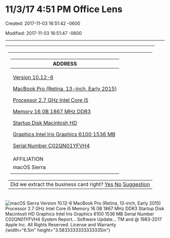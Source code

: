 # 11/3/17 4:51 PM Office Lens

Created: 2017-11-03 16:51:42 -0600

Modified: 2017-11-03 16:51:47 -0600

---

<table>
<colgroup>
<col style="width: 100%" />
</colgroup>
<thead>
<tr class="header">
<th><table>
<colgroup>
<col style="width: 100%" />
</colgroup>
<thead>
<tr class="header">
<th><table>
<colgroup>
<col style="width: 100%" />
</colgroup>
<thead>
<tr class="header">
<th>ADDRESS</th>
</tr>
</thead>
<tbody>
<tr class="odd">
<td><p><a href="https://www.bing.com/maps/?where1=Version+10.12-6++MacBook+Pro+(Retina%2c+13-inch%2c+Early+2015)++Processor+2.7+GHz+Intel+Core+i5++Memory+16+0B+1867+MHz+DDR3++Startup+Disk+Macintosh+HD++Graphics+Intel+Iris+Graphics+6100+1536+MB++Serial+Number+C02QN01YFVH4">Version 10.12-6</a></p>
<p><a href="https://www.bing.com/maps/?where1=Version+10.12-6++MacBook+Pro+(Retina%2c+13-inch%2c+Early+2015)++Processor+2.7+GHz+Intel+Core+i5++Memory+16+0B+1867+MHz+DDR3++Startup+Disk+Macintosh+HD++Graphics+Intel+Iris+Graphics+6100+1536+MB++Serial+Number+C02QN01YFVH4">MacBook Pro (Retina, 13-inch, Early 2015)</a></p>
<p><a href="https://www.bing.com/maps/?where1=Version+10.12-6++MacBook+Pro+(Retina%2c+13-inch%2c+Early+2015)++Processor+2.7+GHz+Intel+Core+i5++Memory+16+0B+1867+MHz+DDR3++Startup+Disk+Macintosh+HD++Graphics+Intel+Iris+Graphics+6100+1536+MB++Serial+Number+C02QN01YFVH4">Processor 2.7 GHz Intel Core i5</a></p>
<p><a href="https://www.bing.com/maps/?where1=Version+10.12-6++MacBook+Pro+(Retina%2c+13-inch%2c+Early+2015)++Processor+2.7+GHz+Intel+Core+i5++Memory+16+0B+1867+MHz+DDR3++Startup+Disk+Macintosh+HD++Graphics+Intel+Iris+Graphics+6100+1536+MB++Serial+Number+C02QN01YFVH4">Memory 16 0B 1867 MHz DDR3</a></p>
<p><a href="https://www.bing.com/maps/?where1=Version+10.12-6++MacBook+Pro+(Retina%2c+13-inch%2c+Early+2015)++Processor+2.7+GHz+Intel+Core+i5++Memory+16+0B+1867+MHz+DDR3++Startup+Disk+Macintosh+HD++Graphics+Intel+Iris+Graphics+6100+1536+MB++Serial+Number+C02QN01YFVH4">Startup Disk Macintosh HD</a></p>
<p><a href="https://www.bing.com/maps/?where1=Version+10.12-6++MacBook+Pro+(Retina%2c+13-inch%2c+Early+2015)++Processor+2.7+GHz+Intel+Core+i5++Memory+16+0B+1867+MHz+DDR3++Startup+Disk+Macintosh+HD++Graphics+Intel+Iris+Graphics+6100+1536+MB++Serial+Number+C02QN01YFVH4">Graphics Intel Iris Graphics 6100 1536 MB</a></p>
<p><a href="https://www.bing.com/maps/?where1=Version+10.12-6++MacBook+Pro+(Retina%2c+13-inch%2c+Early+2015)++Processor+2.7+GHz+Intel+Core+i5++Memory+16+0B+1867+MHz+DDR3++Startup+Disk+Macintosh+HD++Graphics+Intel+Iris+Graphics+6100+1536+MB++Serial+Number+C02QN01YFVH4">Serial Number C02QN01YFVH4</a></p></td>
</tr>
<tr class="even">
<td>AFFILIATION</td>
</tr>
<tr class="odd">
<td>macOS Sierra</td>
</tr>
<tr class="even">
<td></td>
</tr>
</tbody>
</table></th>
</tr>
</thead>
<tbody>
<tr class="odd">
<td>Did we extract the business card right? <a href="https://www.onenote.com/feedback/?Lcid=en-us&amp;usid=bb6e975b-022b-40d4-a59b-a687285300b2&amp;LogCategory=OneNoteAugmentationService_BizcardExtractor&amp;PageId=&amp;UserString=ORGID-100300009E2DFDAC&amp;FeedbackType=Smile">Yes</a> <a href="https://www.onenote.com/feedback/?Lcid=en-us&amp;usid=bb6e975b-022b-40d4-a59b-a687285300b2&amp;LogCategory=OneNoteAugmentationService_BizcardExtractor&amp;PageId=&amp;UserString=ORGID-100300009E2DFDAC&amp;FeedbackType=Frown">No</a> <a href="https://www.onenote.com/feedback/?Lcid=en-us&amp;usid=bb6e975b-022b-40d4-a59b-a687285300b2&amp;LogCategory=OneNoteAugmentationService_BizcardExtractor&amp;PageId=&amp;UserString=ORGID-100300009E2DFDAC&amp;FeedbackType=Idea">Suggestion</a></td>
</tr>
</tbody>
</table></th>
</tr>
</thead>
<tbody>
</tbody>
</table>

![macOS Sierra Version 10.12-6 MacBook Pro (Retina, 13-inch, Early 2015) Processor 2.7 GHz Intel Core i5 Memory 16 0B 1867 MHz DDR3 Startup Disk Macintosh HD Graphics Intel Iris Graphics 6100 1536 MB Serial Number C02QN01YFVH4 System Report... Software Update... TM and @ 1983-2017 Apple Inc. All Rights Reserved. License and Warranty](../media/Pages-11-3-17-4-51-PM-Office-Lens-image1.jpeg){width="6.5in" height="3.5833333333333335in"}
